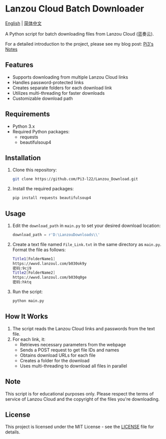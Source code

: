 # Lanzou Cloud Batch Downloader

[English](README.md) | [简体中文](README_CN.md)

A Python script for batch downloading files from Lanzou Cloud (蓝奏云).

For a detailed introduction to the project, please see my blog post: [Pi3's Notes](https://blog.pi3.fun/post/2023/09/python%E7%88%AC%E8%99%AB%E4%B9%8B%E8%93%9D%E5%A5%8F%E4%BA%91%E6%96%87%E4%BB%B6%E6%89%B9%E9%87%8F%E4%B8%8B%E8%BD%BD/)

## Features

- Supports downloading from multiple Lanzou Cloud links
- Handles password-protected links
- Creates separate folders for each download link
- Utilizes multi-threading for faster downloads
- Customizable download path

## Requirements

- Python 3.x
- Required Python packages:
  - requests
  - beautifulsoup4

## Installation

1. Clone this repository:
   ```bash
   git clone https://github.com/Pi3-l22/Lanzou_Download.git
   ```
2. Install the required packages:
   ```bash
   pip install requests beautifulsoup4
   ```

## Usage

1. Edit the `download_path` in `main.py` to set your desired download location:
   ```python
   download_path = r'D:\LanzouDownloads\\'
   ```

2. Create a text file named `File_Link.txt` in the same directory as `main.py`. Format the file as follows:
   ```bash
   Title1[FolderName1]
   https://wwvd.lanzoul.com/b030ok9y
   密码:9cj9
   Title2[FolderName2]
   https://wwvd.lanzoul.com/b030q0ge
   密码:hktq
   ```

3. Run the script:
   ```bash
   python main.py
   ```

## How It Works

1. The script reads the Lanzou Cloud links and passwords from the text file.
2. For each link, it:
   - Retrieves necessary parameters from the webpage
   - Sends a POST request to get file IDs and names
   - Obtains download URLs for each file
   - Creates a folder for the download
   - Uses multi-threading to download all files in parallel

## Note

This script is for educational purposes only. Please respect the terms of service of Lanzou Cloud and the copyright of the files you're downloading.

## License

This project is licensed under the MIT License - see the [LICENSE](LICENSE) file for details.
